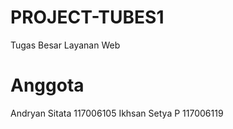 PROJECT-TUBES1
==============

Tugas Besar Layanan Web 

Anggota
==============
Andryan Sitata 117006105
Ikhsan Setya P 117006119
